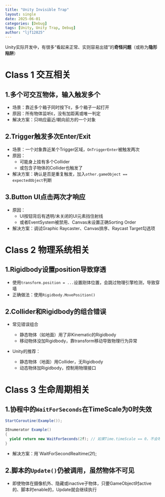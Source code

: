 ```yaml
---
title: "Unity Invisible Trap"
layout: single
date: 2025-06-01
categories: [Debug]
tags: [Unity, Unity Trap, Debug]
author: "ljf12825"
---
```

Unity实际开发中，有很多“看起来正常、实则容易出错”的**奇怪问题**（或称为**隐形陷阱**）

# Class 1 交互相关
## 1.多个可交互物体，输入触发多个
- 场景：靠近多个箱子同时按下`E`，多个箱子一起打开
- 原因：所有物体监听`E`，没有加距离或唯一判定
- 解决方案：只响应最近/朝向前方的一个对象

## 2.Trigger触发多次Enter/Exit
- 场景：一个对象靠近某个Trigger区域，`OnTriggerEnter`被触发两次
- 原因：
  - 可能身上挂有多个Collider
  - 或包含子物体的Collider也触发了
- 解决方案：确认是否是重复触发，加入`other.gameObject == expectedObject`判断

## 3.Button UI点击两次才响应
- 原因：
  - UI按钮背后有透明/未关闭的UI元素挡住射线
  - 或者EventSystem被禁用、Canvas未设置正确Sorting Order
- 解决方案：调试Graphic Raycaster、Canvas排序、Raycast Target勾选项

# Class 2 物理系统相关
## 1.Rigidbody设置position导致穿透
- 使用`transform.position = ...`设置刚体位置，会跳过物理引擎检测，导致穿墙
- 正确做法：使用`Rigidbody.MovePosition()`

## 2.Collider和Rigidbody的组合错误
- 常见错误组合
  - 静态物体（如地面）用了非Kinematic的Rigidbody
  - 移动物体没加Rigidbody，靠transform移动导致物理行为异常

- Unity的推荐：
  - 静态物体（地面）用Collider，无Rigidbody
  - 动态物体加Rigidbody，控制用物理接口

# Class 3 生命周期相关
## 1.协程中的`WaitForSeconds`在TimeScale为0时失效
```cs
StartCoroutine(Example());

IEnumerator Example()
{
  yield return new WaitForSeconds(2f); // 如果Time.timeScale == 0，不会等待
}
```
- 解决方案：用`WaitForSecondRealtime(2f);

## 2.脚本的`Update()`仍被调用，虽然物体不可见
- 即使物体在摄像机外、隐藏或inactive子物体，只要GameObject时active的、脚本时enable的，Update就会继续执行



